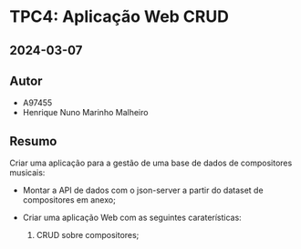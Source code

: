 # TPC4: Aplicação Web CRUD
## 2024-03-07

## Autor

- A97455
- Henrique Nuno Marinho Malheiro

## Resumo

Criar uma aplicação para a gestão de uma base de dados de compositores musicais:

- Montar a API de dados com o json-server a partir do dataset de compositores em anexo;

- Criar uma aplicação Web com as seguintes caraterísticas:
    1. CRUD sobre compositores;